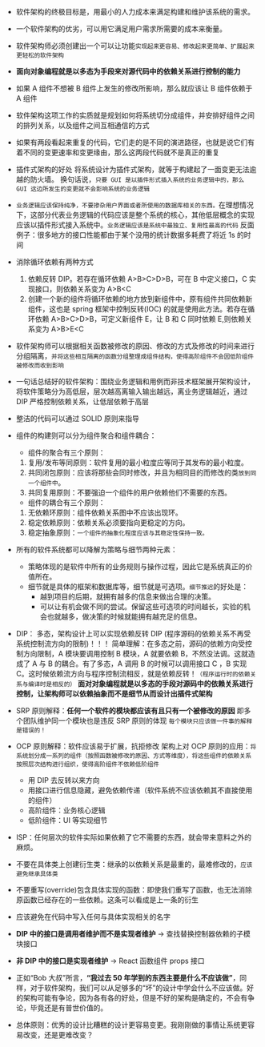 - 软件架构的终极目标是，用最小的人力成本来满足构建和维护该系统的需求。
- 一个软件架构的优劣，可以用它满足用户需求所需要的成本来衡量。
- 软件架构师必须创建出一个可以让功能`实现起来更容易、修改起来更简单、扩展起来更轻松的软件架构`
- **面向对象编程就是以多态为手段来对源代码中的依赖关系进行控制的能力**
- 如果 A 组件不想被 B 组件上发生的修改所影响，那么就应该让 B 组件依赖于 A 组件
- 软件架构这项工作的实质就是规划如何将系统切分成组件，并安排好组件之间的排列关系，以及组件之间互相通信的方式
- 如果有两段看起来重复的代码，它们走的是不同的演进路径，也就是说它们有着不同的变更速率和变更缘由，那么这两段代码就不是真正的重复
- 插件式架构的好处
  将系统设计为插件式架构，就等于构建起了一面变更无法逾越的防火墙。
  换句话说，`只要 GUI 是以插件形式插入系统的业务逻辑中的，那么 GUI 这边所发生的变更就不会影响系统的业务逻辑`

- `业务逻辑应该保持纯净，不要掺杂用户界面或者所使用的数据库相关的东西。`在理想情况下，这部分代表业务逻辑的代码应该是整个系统的核心，其他低层概念的实现应该以插件形式接入系统中。`业务逻辑应该是系统中最独立、复用性最高的代码`
  反面例子：很多地方的接口性能都由于某个没用的统计数据多耗费了将近 1s 的时间
- 消除循环依赖有两种方式

  1. 依赖反转 DIP。若存在循环依赖 A>B>C>D>B，可在 B 中定义接口，C 实现接口，则依赖关系变为 A>B<C
  2. 创建一个新的组件将循环依赖的地方放到新组件中，原有组件共同依赖新组件，这也是 spring 框架中控制反转(IOC) 的就是使用此方法。若存在循环依赖 A>B>C>D>B，可定义新组件 E，让 B 和 C 同时依赖 E,则依赖关系变为 A>B>E<C

- 软件架构师可以根据相关函数被修改的原因、修改的方式及修改的时间来进行分组隔离，`并将这些相互隔离的函数分组整理成组件结构，使得高阶组件不会因低阶组件被修改而收到影响`

- 一句话总结好的软件架构：围绕业务逻辑和用例而非技术框架展开架构设计，将软件策略分为高低层，层次越高离输入输出越远，离业务逻辑越近，通过 DIP 严格控制依赖关系，让低层依赖于高层
- 整洁的代码可以通过 SOLID 原则来指导
- 组件的构建则可以分为组件聚合和组件耦合：

  - 组件的聚合有三个原则：

  1. 复用/发布等同原则：软件复用的最小粒度应等同于其发布的最小粒度。
  2. 共同闭包原则：应该将那些会同时修改，并且为相同目的而修改的类`放到同一个组件中`。
  3. 共同复用原则：不要强迫一个组件的用户依赖他们不需要的东西。

  - 组件的耦合有三个原则：

  1. 无依赖环原则：组件依赖关系图中不应该出现环。
  2. 稳定依赖原则：依赖关系必须要指向更稳定的方向。
  3. 稳定抽象原则：`一个组件的抽象化程度应该与其稳定性保持一致。`

- 所有的软件系统都可以降解为策略与细节两种元素：

  - 策略体现的是软件中所有的业务规则与操作过程，因此它是系统真正的价值所在。
  - 细节就是具体的框架和数据库等，细节就是可选项。`细节推迟`的好处是：
    - 越到项目的后期，就拥有越多的信息来做出合理的决策。
    - 可以让有机会做不同的尝试。保留这些可选项的时间越长，实验的机会也就越多，做决策的时候就能拥有越充足的信息。

- DIP：
  多态，架构设计上可以实现依赖反转 DIP (程序源码的依赖关系不再受系统控制流方向的限制)！！！
  简单理解：在多态之前，源码的依赖方向受控制方向限制，A 模块要调用控制 B 模块，A 就要依赖 B，不然没法调。这就造成了 A 与 B 的耦合。有了多态，A 调用 B 的时候可以调用接口 C ，B 实现 C。这时候依赖流方向与程序控制流相反，就是依赖反转！`（程序运行时的依赖关系与编译时是相反的）`
  **面对对象编程就是以多态的手段对源码中的依赖关系进行控制，让架构师可以依赖抽象而不是细节从而设计出插件式架构**

- SRP 原则解释：**任何一个软件的模块都应该有且只有一个被修改的原因**
  即多个团队维护同一个模块也是违反 SRP 原则的体现
  `每个模块只应该做一件事的解释是错误的！`
- OCP 原则解释：软件应该易于扩展，抗拒修改
  架构上对 OCP 原则的应用：`将系统划分成一系列的组件（按照函数被修改的原因、方式等维度），将这些组件的依赖关系按照层次结构进行组织，使得高阶组件不依赖低阶组件`
  - 用 DIP 去反转以来方向
  - 用接口进行信息隐藏，避免依赖传递（软件系统不应该依赖其不直接使用的组件）
  - 高阶组件：业务核心逻辑
  - 低阶组件：UI 等实现细节
- ISP：任何层次的软件实际如果依赖了它不需要的东西，就会带来意料之外的麻烦。
- 不要在具体类上创建衍生类：继承的以依赖关系是最重的，最难修改的，`应该避免继承具体类`
- 不要重写(override)包含具体实现的函数：即使我们重写了函数，也无法消除原函数已经存在的一些依赖。这条可以看成是上一条的衍生
- 应该避免在代码中写入任何与具体实现相关的名字
- **DIP 中的接口是调用者维护而不是实现者维护** -> 查找替换控制器依赖的子模块接口
- **非 DIP 中的接口是实现者维护** -> React 函数组件 props 接口
- 正如“Bob 大叔”所言，**“我过去 50 年学到的东西主要是什么不应该做”**，同样，对于软件架构，我们可以从足够多的“坏”的设计中学会什么不应该做。好的架构可能有争论，因为各有各的好处，但是不好的架构是确定的，不会有争论，毕竟还是有普世价值的。
- 总体原则：优秀的设计比糟糕的设计更容易变更。我刚刚做的事情让系统更容易改变，还是更难改变？
